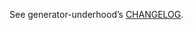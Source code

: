 See generator-underhood’s [CHANGELOG](https://github.com/iamgestkov/generator-underhood/blob/master/CHANGELOG.md).

